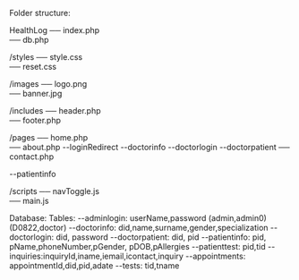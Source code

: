 Folder structure:

HealthLog
── index.php  
── db.php

/styles
── style.css  
── reset.css

/images
── logo.png  
── banner.jpg

/includes
── header.php  
── footer.php

/pages
── home.php  
── about.php
--loginRedirect
--doctorinfo
--doctorlogin
--doctorpatient
── contact.php

--patientinfo

/scripts
── navToggle.js  
── main.js

Database:
Tables:
--adminlogin: userName,password (admin,admin0)(D0822,doctor)
--doctorinfo: did,name,surname,gender,specialization
--doctorlogin: did, password
--doctorpatient: did, pid
--patientinfo: pid, pName,phoneNumber,pGender, pDOB,pAllergies
--patienttest: pid,tid
--inquiries:inquiryId,iname,iemail,icontact,inquiry
--appointments: appointmentId,did,pid,adate
--tests: tid,tname
